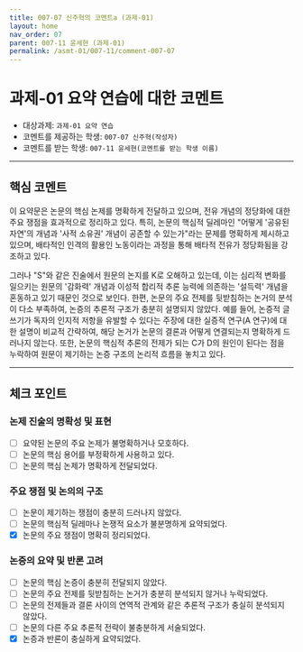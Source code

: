 ```yaml
---
title: 007-07 신주혁의 코멘트a (과제-01) 
layout: home
nav_order: 07
parent: 007-11 윤세현 (과제-01)
permalink: /asmt-01/007-11/comment-007-07
---
```


# 과제-01 요약 연습에 대한 코멘트

- 대상과제: `과제-01 요약 연습`
- 코멘트를 제공하는 학생: `007-07 신주혁(작성자)` 
- 코멘트를 받는 학생: `007-11 윤세현(코멘트를 받는 학생 이름)` 

---

## 핵심 코멘트

이 요약문은 논문의 핵심 논제를 명확하게 전달하고 있으며, 전유 개념의 정당화에 대한 주요 쟁점을 효과적으로 정리하고 있다. 특히, 논문의 핵심적 딜레마인 "어떻게 '공유된 자연'의 개념과 '사적 소유권' 개념이 공존할 수 있는가"라는 문제를 명확하게 제시하고 있으며, 배타적인 인격의 활용인 노동이라는 과정을 통해 배타적 전유가 정당화됨을 강조하고 있다.

그러나 "S"와 같은 진술에서 원문의 논지를 K로 오해하고 있는데, 이는 심리적 변화를 일으키는 원문의 '감화력' 개념과 이성적 합리적 추론 능력에 의존하는 '설득력' 개념을 혼동하고 있기 때문인 것으로 보인다. 한편, 논문의 주요 전제를 뒷받침하는 논거의 분석이 다소 부족하여, 논증의 추론적 구조가 충분히 설명되지 않았다. 예를 들어, 논증적 글쓰기가 독자의 인지적 저항을 유발할 수 있다는 주장에 대한 실증적 연구(A 연구)에 대한 설명이 비교적 간략하여, 해당 논거가 논문의 결론과 어떻게 연결되는지 명확하게 드러나지 않는다. 또한, 논문의 핵심적 추론의 전제가 되는 C가 D의 원인이 된다는 점을 누락하여 원문이 제기하는 논증 구조의 논리적 흐름을 놓치고 있다.

---

## 체크 포인트

### 논제 진술의 명확성 및 표현  
- [ ] 요약된 논문의 주요 논제가 불명확하거나 모호하다.  
- [ ] 논문의 핵심 용어를 부정확하게 사용하고 있다.  
- [ ] 논문의 핵심 논제가 명확하게 전달되었다.  

### 주요 쟁점 및 논의의 구조  
- [ ] 논문이 제기하는 쟁점이 충분히 드러나지 않았다.  
- [ ] 논문의 핵심적 딜레마나 논쟁적 요소가 불분명하게 요약되었다.  
- [x] 논문의 주요 쟁점이 명확히 정리되었다.  

### 논증의 요약 및 반론 고려  
- [ ] 논문의 핵심 논증이 충분히 전달되지 않았다.  
- [ ] 논문의 주요 전제를 뒷받침하는 논거가 충분히 분석되지 않거나 누락되었다.  
- [ ] 논문의 전제들과 결론 사이의 연역적 관계와 같은 추론적 구조가 충실히 분석되지 않았다.  
- [ ] 논문의 다른 주요 추론적 전략이 불충분하게 서술되었다.
- [x] 논증과 반론이 충실하게 요약되었다. 